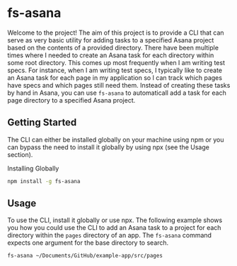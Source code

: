 # fs-asana

Welcome to the project! The aim of this project is to provide a CLI that can serve as very basic utility for adding tasks to a specified Asana project based on the contents of a provided directory. There have been multiple times where I needed to create an Asana task for each directory within some root directory. This comes up most frequently when I am writing test specs. For instance, when I am writing test specs, I typically like to create an Asana task for each page in my application so I can track which pages have specs and which pages still need them. Instead of creating these tasks by hand in Asana, you can use `fs-asana` to automaticall add a task for each page directory to a specified Asana project.

## Getting Started

The CLI can either be installed globally on your machine using npm or you can bypass the need to install it globally by using npx (see the Usage section).

Installing Globally

```bash
npm install -g fs-asana
```

## Usage

To use the CLI, install it globally or use npx. The following example shows you how you could use the CLI to add an Asana task to a project for each directory within the `pages` directory of an app. The `fs-asana` command expects one argument for the base directory to search.

```bash
fs-asana ~/Documents/GitHub/example-app/src/pages
```
